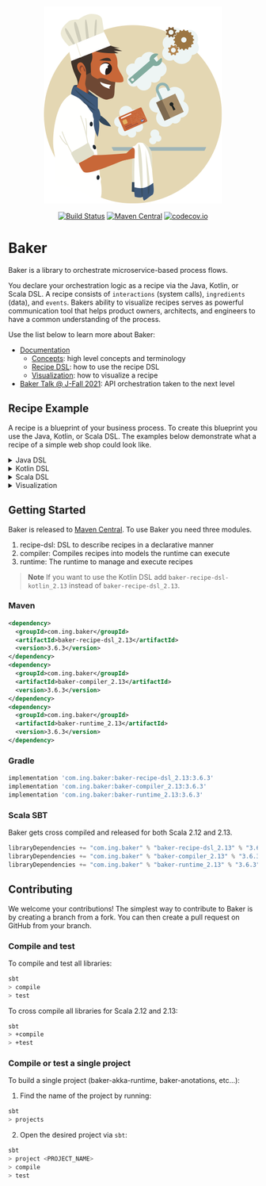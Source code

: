 <div align="center">
<img src="https://github.com/ing-bank/baker/blob/master/baker-logo.png?raw=true" alt="Baker Logo">

[![Build Status](https://dev.azure.com/BakeryOSS/BakeryOSS/_apis/build/status/baker-oss-pr?branchName=master)](https://dev.azure.com/BakeryOSS/BakeryOSS/_build?definitionId=9&_a=summary)
[![Maven Central](https://img.shields.io/maven-central/v/com.ing.baker/baker-runtime_2.12.svg?label=Maven%20Central&logo=apachemaven)](https://search.maven.org/artifact/com.ing.baker/baker-runtime_2.12)
[![codecov.io](http://codecov.io/github/ing-bank/baker/coverage.svg?branch=master)](https://codecov.io/gh/ing-bank/baker?branch=master)
</div>

# Baker

Baker is a library to orchestrate microservice-based process flows.

You declare your orchestration logic as a recipe via the Java, Kotlin, or Scala DSL. A recipe consists of `interactions` 
(system calls), `ingredients` (data), and `events`. Bakers ability to visualize recipes serves as powerful communication 
tool that helps product owners, architects, and engineers to have a common understanding of the process.

Use the list below to learn more about Baker:
- [Documentation](https://ing-bank.github.io/baker/)
    - [Concepts](https://ing-bank.github.io/baker/sections/concepts/): high level concepts and terminology
    - [Recipe DSL](https://ing-bank.github.io/baker/sections/reference/dsls/): how to use the recipe DSL
    - [Visualization](https://ing-bank.github.io/baker/sections/reference/visualization/): how to visualize a recipe
- [Baker Talk @ J-Fall 2021](https://www.youtube.com/watch?v=U4aCUT9zIFk): API orchestration taken to the next level

## Recipe Example
A recipe is a blueprint of your business process. To create this blueprint you use the Java, Kotlin, or Scala DSL. The
examples below demonstrate what a recipe of a simple web shop could look like.

<details>
    <summary>Java DSL</summary>
    
```java
final Recipe recipe = new Recipe("Web shop")
    .withSensoryEvents(
        CustomerInfoReceived.class,
        OrderPlaced.class,
        PaymentMade.class
    )
    .withInteractions(
        InteractionDescriptor.of(ValidateOrder.class),    
        InteractionDescriptor.of(ReserveItems.class)
            .withRequiredEvent(PaymentMade.class),
        InteractionDescriptor.of(ShipGoods.class),
        InteractionDescriptor.of(SendInvoice.class)
            .withRequiredEvent(GoodsShipped.class)
    )
    .withDefaultFailureStrategy(
        new RetryWithIncrementalBackoffBuilder()
            .withInitialDelay(Duration.ofMillis(100))
            .withDeadline(Duration.ofHours(24))
            .withMaxTimeBetweenRetries(Duration.ofMinutes(10))
            .build());
```

</details>

<details>
    <summary>Kotlin DSL</summary>

```kotlin
val recipe = recipe("Web shop") {
    sensoryEvents {
        event<CustomerInfoReceived>()
        event<OrderPlaced>()
        event<PaymentMade>()
    }
    interaction<ValidateOrder>()
    interaction<ReserveItems> {
        requiredEvents {
            event<PaymentMade>()
        }
    }
    interaction<ShipGoods>()
    interaction<SendInvoice> {
        requiredEvents {
            event<GoodsShipped>()
        }
    }
    defaultFailureStrategy = retryWithIncrementalBackoff { 
        initialDelay = 100.milliseconds
        until = deadline(24.hours)
        maxTimeBetweenRetries = 10.minutes
    }
}
```

</details>

<details>
    <summary>Scala DSL</summary>

```scala
val recipe: Recipe = Recipe("Web shop")
  .withSensoryEvents(
    Event[CustomerInfoReceived],
    Event[OrderPlaced],
    Event[PaymentMade]
  )
  .withInteractions(
    ValidateOrder,
    ReserveItems
      .withRequiredEvent(Event[PaymentMade])
    ShipGoods,
    SendInvoice
      .withRequiredEvent(goodsShipped)
  )
  .withDefaultFailureStrategy(
    RetryWithIncrementalBackoff
      .builder()
      .withInitialDelay(100 milliseconds)
      .withUntil(Some(UntilDeadline(24 hours)))
      .withMaxTimeBetweenRetries(Some(10 minutes))
      .build()
  )
```

</details>

<details>
    <summary>Visualization</summary>

Events are gray, ingredients orange, and interactions lilac:

![](docs/images/webshop.svg)

</details>

## Getting Started
Baker is released to [Maven Central](https://search.maven.org/search?q=g:com.ing.baker). To use Baker you need three modules.

1. recipe-dsl: DSL to describe recipes in a declarative manner
2. compiler: Compiles recipes into models the runtime can execute
3. runtime: The runtime to manage and execute recipes

> **Note**
> If you want to use the Kotlin DSL add `baker-recipe-dsl-kotlin_2.13` instead of `baker-recipe-dsl_2.13`.

### Maven
```xml
<dependency> 
  <groupId>com.ing.baker</groupId> 
  <artifactId>baker-recipe-dsl_2.13</artifactId> 
  <version>3.6.3</version> 
</dependency> 
<dependency> 
  <groupId>com.ing.baker</groupId> 
  <artifactId>baker-compiler_2.13</artifactId> 
  <version>3.6.3</version> 
</dependency> 
<dependency> 
  <groupId>com.ing.baker</groupId> 
  <artifactId>baker-runtime_2.13</artifactId> 
  <version>3.6.3</version> 
</dependency>
```

### Gradle
```groovy
implementation 'com.ing.baker:baker-recipe-dsl_2.13:3.6.3'
implementation 'com.ing.baker:baker-compiler_2.13:3.6.3'
implementation 'com.ing.baker:baker-runtime_2.13:3.6.3'
```

### Scala SBT
Baker gets cross compiled and released for both Scala 2.12 and 2.13.

```scala
libraryDependencies += "com.ing.baker" % "baker-recipe-dsl_2.13" % "3.6.3"
libraryDependencies += "com.ing.baker" % "baker-compiler_2.13" % "3.6.3"
libraryDependencies += "com.ing.baker" % "baker-runtime_2.13" % "3.6.3"
```

## Contributing
We welcome your contributions! The simplest way to contribute to Baker is by creating a branch from a fork. You can then create a pull request on GitHub from your branch.

### Compile and test
To compile and test all libraries:
```bash
sbt 
> compile
> test
```

To cross compile all libraries for Scala 2.12 and 2.13:
```bash
sbt
> +compile
> +test
```

### Compile or test a single project
To build a single project (baker-akka-runtime, baker-anotations, etc...):

1. Find the name of the project by running:
```bash
sbt 
> projects
```
2. Open the desired project via `sbt`:
```bash
sbt
> project <PROJECT_NAME>
> compile
> test
```
